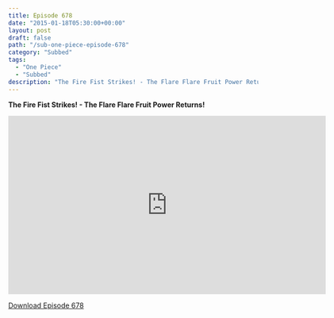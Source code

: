 ```yaml
---
title: Episode 678
date: "2015-01-18T05:30:00+00:00"
layout: post
draft: false
path: "/sub-one-piece-episode-678"
category: "Subbed"
tags:
  - "One Piece"
  - "Subbed"
description: "The Fire Fist Strikes! - The Flare Flare Fruit Power Returns!"
---
```


**The Fire Fist Strikes! - The Flare Flare Fruit Power Returns!**

<iframe width="640" height="360" src="https://www.rapidvideo.com/e/G6FRPGBCEX" frameborder="0" marginwidth=0 marginheight=0 scrolling=no allowfullscreen></iframe>

<a href="http://ouo.io/qs/eCodkFEQ?s=https://rapidvid.to/d/https://www.rapidvideo.com/e/G6FRPGBCEX">Download Episode 678</a>
